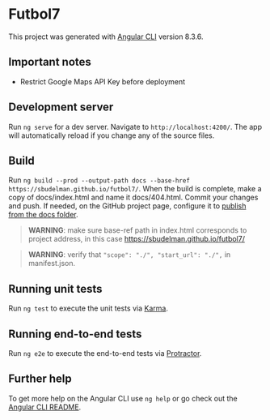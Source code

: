 # Futbol7

This project was generated with [Angular CLI](https://github.com/angular/angular-cli) version 8.3.6.

## Important notes

- Restrict Google Maps API Key before deployment

## Development server

Run `ng serve` for a dev server. Navigate to `http://localhost:4200/`. The app will automatically reload if you change any of the source files.

## Build

Run `ng build --prod --output-path docs --base-href https://sbudelman.github.io/futbol7/`. When the build is complete, make a copy of docs/index.html and name it docs/404.html. Commit your changes and push. If needed, on the GitHub project page, configure it to [publish from the docs folder](https://help.github.com/articles/configuring-a-publishing-source-for-github-pages/#publishing-your-github-pages-site-from-a-docs-folder-on-your-master-branch).

> **WARNING**: make sure base-ref path in index.html corresponds to project address, in this case https://sbudelman.github.io/futbol7/

> **WARNING**: verify that `"scope": "./", "start_url": "./",` in manifest.json.

## Running unit tests

Run `ng test` to execute the unit tests via [Karma](https://karma-runner.github.io).

## Running end-to-end tests

Run `ng e2e` to execute the end-to-end tests via [Protractor](http://www.protractortest.org/).

## Further help

To get more help on the Angular CLI use `ng help` or go check out the [Angular CLI README](https://github.com/angular/angular-cli/blob/master/README.md).
